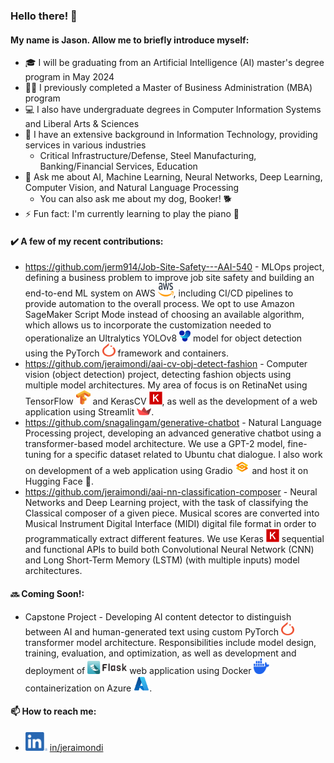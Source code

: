 ### Hello there! 👋
#### My name is Jason. Allow me to briefly introduce myself:

- 🎓 I will be graduating from an Artificial Intelligence (AI) master's degree program in May 2024
- 👨‍💼 I previously completed a Master of Business Administration (MBA) program
- 💻 I also have undergraduate degrees in Computer Information Systems and Liberal Arts & Sciences
- 💼 I have an extensive background in Information Technology, providing services in various industries
  - Critical Infrastructure/Defense, Steel Manufacturing, Banking/Financial Services, Education
- 💬 Ask me about AI, Machine Learning, Neural Networks, Deep Learning, Computer Vision, and Natural Language Processing
  - You can also ask me about my dog, Booker! 🐕
- ⚡ Fun fact: I'm currently learning to play the piano 🎹

#### ✔️ A few of my recent contributions:
- https://github.com/jerm914/Job-Site-Safety---AAI-540 - MLOps project, defining a business problem to improve job site safety and building an end-to-end ML system on AWS <img src='logos/Amazon_Web_Services_Logo.svg' alt='AWS Logo' style='width:25px; height:22px;' />, including CI/CD pipelines to provide automation to the overall process. We opt to use Amazon SageMaker Script Mode instead of choosing an available algorithm, which allows us to incorporate the customization needed to operationalize an Ultralytics YOLOv8 <img src='logos/64994922cf2a6385a4bf4489_UltralyticsYOLO_mark_blue.svg' alt='Ultralytics Logo' style='width:18px; height:18px;' /> model for object detection using the PyTorch <img src='logos/PyTorch_logo_icon.svg' alt='PyTorch Logo' style='width:21px; height:21px;' /> framework and containers.
- https://github.com/jeraimondi/aai-cv-obj-detect-fashion - Computer vision (object detection) project, detecting fashion objects using multiple model architectures. My area of focus is on RetinaNet using TensorFlow <img src='logos/Tensorflow_logo.svg' alt='TensorFlow Logo' style='width:23px; height:23px;' /> and KerasCV <img src='logos/Keras_logo.svg' alt='Keras Logo' style='width:21px; height:21px;' />, as well as the development of a web application using Streamlit <img src='logos/streamlit-mark-color.png' alt='Streamlit Logo' style='width:23px; height:13px;' />.
- https://github.com/snagalingam/generative-chatbot - Natural Language Processing project, developing an advanced generative chatbot using a transformer-based model architecture. We use a GPT-2 model, fine-tuning for a specific dataset related to Ubuntu chat dialogue. I also work on development of a web application using Gradio <img src='logos/gradio-logo.0d4f62e9.png' alt='Gradio Logo' style='width:23px; height:23px;' /> and host it on Hugging Face &#x1F917;.
- https://github.com/jeraimondi/aai-nn-classification-composer - Neural Networks and Deep Learning project, with the task of classifying the Classical composer of a given piece. Musical scores are converted into Musical Instrument Digital Interface (MIDI) digital file format in order to programmatically extract different features. We use Keras <img src='logos/Keras_logo.svg' alt='Keras Logo' style='width:21px; height:21px;' /> sequential and functional APIs to build both Convolutional Neural Network (CNN) and Long Short-Term Memory (LSTM) (with multiple inputs) model architectures.

#### 🔜 Coming Soon!:
- Capstone Project - Developing AI content detector to distinguish between AI and human-generated text using custom PyTorch <img src='logos/PyTorch_logo_icon.svg' alt='PyTorch Logo' style='width:21px; height:21px;' /> transformer model architecture. Responsibilities include model design, training, evaluation, and optimization, as well as development and deployment of <img src='logos/flask-horizontal.png' alt='Flask Logo' style='width:63px; height:21px;' /> web application using Docker <img src='logos/docker-mark-blue.svg' alt='Docker Logo' style='width:25px; height:25px;' /> containerization on Azure <img src='logos/Microsoft_Azure.svg' alt='Azure Logo' style='width:25px; height:25px;' />.

#### 📫 How to reach me:
* <a href='https://www.linkedin.com/in/jeraimondi'><img src='logos/LI-In-Bug.png' alt='LI Logo' style='width:35px; height:30px;' /></a> [in/jeraimondi](https://www.linkedin.com/in/jeraimondi)

<!--
**jeraimondi/jeraimondi** is a ✨ _special_ ✨ repository because its `README.md` (this file) appears on your GitHub profile.

Here are some ideas to get you started:

- 🔭 I’m currently working on ...
- 🌱 I’m currently learning ...
- 👯 I’m looking to collaborate on ...
- 🤔 I’m looking for help with ...
- 💬 Ask me about ...
- 📫 How to reach me: ...
- 😄 Pronouns: ...
- ⚡ Fun fact: ...
-->
